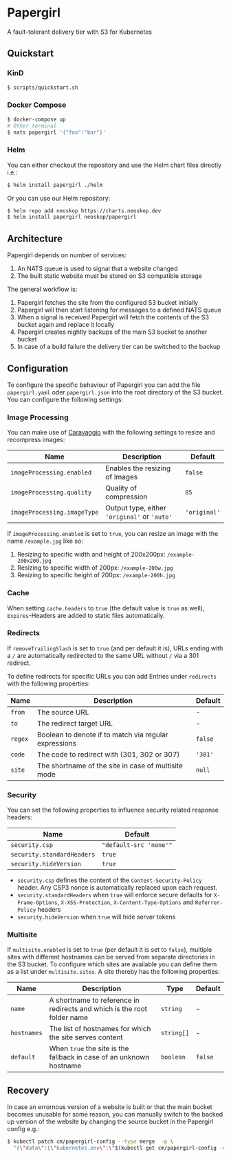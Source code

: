 # Papergirl

A fault-tolerant delivery tier with S3 for Kubernetes

## Quickstart

### KinD

```sh
$ scripts/quickstart.sh
```

### Docker Compose

```sh
$ docker-compose up
# Other terminal
$ nats papergirl '{"foo":"bar"}'
```

### Helm

You can either checkout the repository and use the Helm chart files directly i.e.:

```sh
$ helm install papergirl ./helm
```

Or you can use our Helm repository:

```sh
$ helm repo add neoskop https://charts.neoskop.dev
$ helm install papergirl neoskop/papergirl
```

## Architecture

Papergirl depends on number of services:

1. An NATS queue is used to signal that a website changed
2. The built static website must be stored on S3 compatible storage

The general workflow is:

1. Papergirl fetches the site from the configured S3 bucket initially
2. Papergirl will then start listening for messages to a defined NATS queue
3. When a signal is received Papergirl will fetch the contents of the S3 bucket again and replace it locally
4. Papergirl creates nightly backups of the main S3 bucket to another bucket
5. In case of a build failure the delivery tier can be switched to the backup

## Configuration

To configure the specific behaviour of Papergirl you can add the file `papergirl.yaml` oder `papergirl.json` into the root directory of the S3 bucket. You can configure the following settings:

### Image Processing

You can make use of [Caravaggio](https://caravaggio.ramielcreations.com/docs/general-usage) with the following settings to resize and recompress images:

| Name                        | Description                                  | Default      |
| --------------------------- | -------------------------------------------- | ------------ |
| `imageProcessing.enabled`   | Enables the resizing of Images               | `false`      |
| `imageProcessing.quality`   | Quality of compression                       | `85`         |
| `imageProcessing.imageType` | Output type, either `'original'` or `'auto'` | `'original'` |

If `imageProcessing.enabled` is set to `true`, you can resize an image with the name `/example.jpg` like so:

1. Resizing to specific width and height of 200x200px: `/example-200x200.jpg`
2. Resizing to specific width of 200px: `/example-200w.jpg`
3. Resizing to specific height of 200px: `/example-200h.jpg`

### Cache

When setting `cache.headers` to `true` (the default value is `true` as well), `Expires`-Headers are added to static files automatically.

### Redirects

If `removeTrailingSlash` is set to `true` (and per default it is), URLs ending with a `/` are automatically redirected to the same URL without `/` via a 301 redirect.

To define redirects for specific URLs you can add Entries under `redirects` with the following properties:

| Name    | Description                                           | Default |
| ------- | ----------------------------------------------------- | ------- |
| `from`  | The source URL                                        | -       |
| `to`    | The redirect target URL                               | -       |
| `regex` | Boolean to denote if to match via regular expressions | `false` |
| `code`  | The code to redirect with (301, 302 or 307)           | `'301'` |
| `site`  | The shortname of the site in case of multisite mode   | `null`  |

### Security

You can set the following properties to influence security related response headers:

| Name                       | Default                |
| -------------------------- | ---------------------- |
| `security.csp`             | `"default-src 'none'"` |
| `security.standardHeaders` | `true`                 |
| `security.hideVersion`     | `true`                 |

- `security.csp` defines the content of the `Content-Security-Policy` header. Any CSP3 nonce is automatically replaced upon each request.
- `security.standardHeaders` when `true` will enforce secure defaults for `X-Frame-Options`, `X-XSS-Protection`, `X-Content-Type-Options` and `Referrer-Policy` headers
- `security.hideVersion` when `true` will hide server tokens

### Multisite

If `multisite.enabled` is set to `true` (per default it is set to `false`), multiple sites with different hostnames can be served from separate directories in the S3 bucket. To configure which sites are available you can define them as a list under `multisite.sites`. A site thereby has the following properties:

| Name        | Description                                                             | Type       | Default |
| ----------- | ----------------------------------------------------------------------- | ---------- | ------- |
| `name`      | A shortname to reference in redirects and which is the root folder name | `string`   | -       |
| `hostnames` | The list of hostnames for which the site serves content                 | `string[]` | -       |
| `default`   | When `true` the site is the fallback in case of an unknown hostname     | `boolean`  | `false` |

## Recovery

In case an errornous version of a website is built or that the main bucket becomes unusable for some reason, you can manually switch to the backed up version of the website by changing the source bucket in the Papergirl config e.g.:

```bash
$ kubectl patch cm/papergirl-config --type merge  -p \
  "{\"data\":{\"kubernetes.env\":\"$(kubectl get cm/papergirl-config -oyaml | yq e .data[] - | sed 's/S3_BUCKETNAME=.*/S3_BUCKETNAME=papergirl-backup/' | sed -z 's/\n/\\n/g')\"}}"
```
